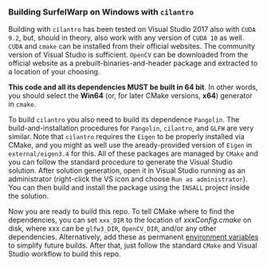 ### Building SurfelWarp on Windows with `cilantro`

Building with `cilantro` has been tested on Visual Studio 2017 also with `CUDA 9.2`, but, should in theory, also work with any version of `CUDA 10` as well. `CUDA` and `cmake` can be installed from their official websites. The community version of Visual Studio is sufficient. `OpenCV` can be downloaded from the official website as a prebuilt-binaries-and-header package and extracted to a location of your choosing. 

**This code and all its dependencies MUST be built in 64 bit**. In other words, you should select the **Win64** (or, for later CMake versions, **x64**) generator in `cmake`.

To build `cilantro` you also need to build its dependence `Pangolin`. The build-and-installation procedures for `Pangolin`, `cilantro`, and `GLFW` are very similar. Note that `cilantro` requires the `Eigen` to be properly installed via CMake, and you might as well use the aready-provided version of `Eigen` in `external/eigen3.4` for this. All of these packages are managed by `CMake` and you can follow the standard procedure to generate the Visual Studio solution. After solution generation, open it in Visual Studio running as an administrator (right-click the VS icon and choose `Run as administrator`). You can then build and install the package using the `INSALL` project inside the solution. 

Now you are ready to build this repo. To tell CMake where to find the dependencies, you can set `xxx_DIR` to the location of _xxxConfig.cmake_ on disk, where xxx can be `glfw3_DIR`, `OpenCV_DIR`, and/or any other dependencies. Alternatively, add these as permanent [environment variables](https://www.architectryan.com/2018/08/31/how-to-change-environment-variables-on-windows-10/) to simplify future builds.  After that, just follow the standard `CMake` and Visual Studio workflow to build this repo. 

 